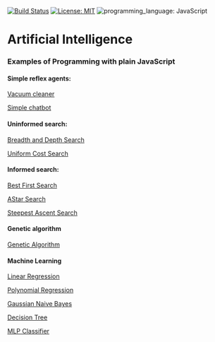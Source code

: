 [![Build Status](https://img.shields.io/badge/build-passing-brightgreen)](https://github.com/ECYS-FIUSAC/fortranpeg/actions)
[![License: MIT](https://img.shields.io/badge/license-MIT-blue)](https://opensource.org/licenses/MIT)
![programming_language: JavaScript](https://img.shields.io/badge/programming_language-JavaScript-blue)

# Artificial Intelligence 

### Examples of Programming with plain JavaScript

#### Simple reflex agents:

[Vacuum cleaner](https://luisespino.github.io/artificial-intelligence-js/01-simple-reflex-agent/cleaner/)

[Simple chatbot](https://luisespino.github.io/artificial-intelligence-js/01-simple-reflex-agent/chatbot/)

#### Uninformed search:

[Breadth and Depth Search](https://luisespino.github.io/artificial-intelligence-js/02-uninformed-search/breadth-depth-search.html)

[Uniform Cost Search](https://luisespino.github.io/artificial-intelligence-js/03_uniform_cost.html)


#### Informed search:

[Best First Search](https://luisespino.github.io/artificial-intelligence-js/04_bestfirst.html)

[AStar Search](https://luisespino.github.io/artificial-intelligence-js/05_astar.html)

[Steepest Ascent Search](https://luisespino.github.io/artificial-intelligence-js/07_colinas.html)

#### Genetic algorithm

[Genetic Algorithm](https://luisespino.github.io/artificial-intelligence-js/06_ag.html)

#### Machine Learning

[Linear Regression](https://luisespino.github.io/artificial-intelligence-js/08-linear-regression.html)

[Polynomial Regression](https://luisespino.github.io/artificial-intelligence-js/09-polynomial-regression.html)

[Gaussian Naive Bayes](https://luisespino.github.io/artificial-intelligence-js/10-gaussian-nb.html)

[Decision Tree](https://luisespino.github.io/artificial-intelligence-js/11-decision-tree.html)

[MLP Classifier](https://luisespino.github.io/artificial-intelligence-js/13-mlp-classifier.html)